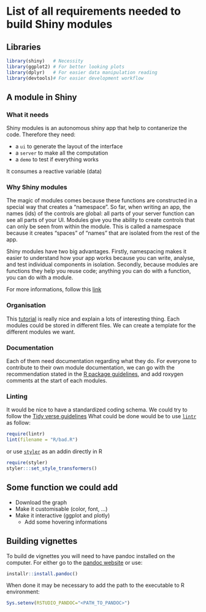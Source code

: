 # List of all requirements needed to build Shiny modules

## Libraries

```R
library(shiny)   # Necessity
library(ggplot2) # For better looking plots
library(dplyr)   # For easier data manipulation reading
library(devtools)# For easier development workflow
```

## A module in Shiny

### What it needs

Shiny modules is an autonomous shiny app that help to contanerize the code.
Therefore they need:

- a `ui` to generate the layout of the interface
- a `server` to make all the computation
- a `demo` to test if everything works

It consumes a reactive variable (data)

### Why Shiny modules

The magic of modules comes because these functions are constructed in a special way that creates a “namespace”. So far, when writing an app, the names (ids) of the controls are global: all parts of your server function can see all parts of your UI. Modules give you the ability to create controls that can only be seen from within the module. This is called a namespace because it creates “spaces” of “names” that are isolated from the rest of the app.

Shiny modules have two big advantages. Firstly, namespacing makes it easier to understand how your app works because you can write, analyse, and test individual components in isolation. Secondly, because modules are functions they help you reuse code; anything you can do with a function, you can do with a module.

For more informations, follow this [link](https://mastering-shiny.org/scaling-modules.html)

### Organisation

This [tutorial](https://shiny.rstudio.com/articles/modules.html) is really nice and explain a lots of interesting thing.
Each modules could be stored in different files.
We can create a template for the different modules we want.

### Documentation

Each of them need documentation regarding what they do.
For everyone to contribute to their own module documentation, we can go with the recommendation stated in the [R package guidelines](https://r-pkgs.org/man.html#sec-man-workflow), and add roxygen comments at the start of each modules.

### Linting

It would be nice to have a standardized coding schema.
We could try to follow the [Tidy verse guidelines](https://style.tidyverse.org/files.html)
What could be done would be to use [`lintr`](https://lintr.r-lib.org/) as follow:

``` R
require(lintr)
lint(filename = "R/bad.R")
```

or use [`styler`](https://styler.r-lib.org/) as an addin directly in R

``` R
require(styler)
styler:::set_style_transformers()
```
<!-- Louis: I would prefer this one personnaly -->

## Some function we could add

- Download the graph
- Make it customisable (color, font, ...)
- Make it interactive (ggplot and plotly)
  - Add some hovering informations

## Building vignettes

To build de vignettes you will need to have pandoc installed on the computer.
For either go to the [pandoc website](https://pandoc.org/installing.html) or use:

```R
installr::install.pandoc()
```

When done it may be necessary to add the path to the executable to R environment:
```R
Sys.setenv(RSTUDIO_PANDOC="<PATH_TO_PANDOC>")
```